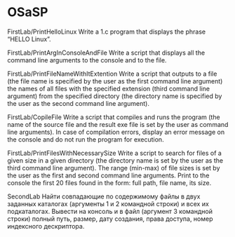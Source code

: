 # OSaSP

FirstLab/PrintHelloLinux
Write a 1.c program that displays the phrase “HELLO Linux”.

FirstLab/PrintArgInConsoleAndFile
Write a script that displays all the command line arguments 
to the console and to the file.

FirstLab/PrintFileNameWithItExtention
Write a script that outputs to a file (the file name is specified 
by the user as the first command line argument) the names of all 
files with the specified extension (third command line argument) 
from the specified directory (the directory name is specified by 
the user as the second command line argument).

FirstLab/CopileFile
Write a script that compiles and runs the program (the name of 
the source file and the result exe file is set by the user as 
command line arguments). In case of compilation errors, display 
an error message on the console and do not run the program for execution.

FirstLab/PrintFilesWithNecessarySize
Write a script to search for files of a given size in a given directory 
(the directory name is set by the user as the third command line argument). 
The range (min-max) of file sizes is set by the user as the first and second 
command line arguments. Print to the console the first 20 files found 
in the form: full path, file name, its size.

SecondLab
Найти совпадающие по содержимому файлы в двух заданных каталогах (аргументы 
1 и 2 командной строки) и всех их подкаталогах. Вывести на консоль и в файл 
(аргумент 3 командной строки) полный путь, размер, дату создания, права доступа, 
номер индексного дескриптора.
